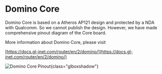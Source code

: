 Domino Core
================

Domino Core is based on a Atheros AP121 design and protected by a NDA with Qualcomm. So we cannot publish the design. However, we have made comprehensive pinout diagram of the Core board. 

More information about Domino Core, please visit

[https://docs.gl-inet.com/router/en/2/domino/](https://docs.gl-inet.com/router/en/2/domino/)

![Domino Core Pinout](https://static.gl-inet.com/docs/en/2.x/domino/hardware/src/core_pinout.jpg){class="glboxshadow"}




